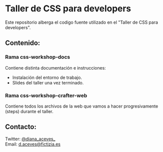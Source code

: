 Taller de CSS para developers
=============================
Este repositorio alberga el codigo fuente utilizado en el "Taller de CSS para developers".

Contenido:
----------------------
### Rama css-workshop-docs
Contiene distinta documentación e instrucciones:  
- Instalación del entorno de trabajo.  
- Slides del taller una vez terminado.

### Rama css-workshop-crafter-web
Contiene todos los archivos de la web que vamos a hacer progresivamente (steps) durante el taller.

Contacto:
----------------------
Twitter: [@diana_aceves_](https://twitter.com/diana_aceves_)  
Email: d.aceves@fictizia.es
